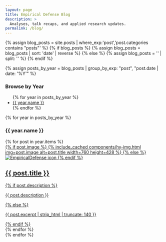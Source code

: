 ```yaml
---
layout: page
title: Empirical Defense Blog
description: >
  Analyses, talk recaps, and applied research updates.
permalink: /blog/
---
```



{% assign blog_posts = site.posts | where_exp:'post','post.categories contains "posts"' %}
{% if blog_posts %}
  {% assign blog_posts = blog_posts | sort: 'date' | reverse %}
{% else %}
  {% assign blog_posts = '' | split: '' %}
{% endif %}

{% assign posts_by_year = blog_posts | group_by_exp: "post", "post.date | date: '%Y'" %}

<nav class="blog-archive-toc" aria-label="Blog archive">
  <h3 class="blog-archive-toc__heading">Browse by Year</h3>
  <ul>
    {% for year in posts_by_year %}
      <li><a href="#year-{{ year.name }}">{{ year.name }}</a></li>
    {% endfor %}
  </ul>
</nav>

{% for year in posts_by_year %}
### <span id="year-{{ year.name }}">{{ year.name }}</span>
<section class="blog-gallery">
  {% for post in year.items %}
  <article class="blog-card">
    <a class="blog-card__link" href="{{ post.url | relative_url }}">
      <div class="blog-card__image">
        {% if post.image %}
          {% include_cached components/hy-img.html img=post.image alt=post.title width=760 height=428 %}
        {% else %}
          <img src="{{ '/assets/img/logos/brand.png' | relative_url }}" alt="EmpiricalDefense icon" loading="lazy">
        {% endif %}
      </div>
      <div class="blog-card__body">
        <h2 class="blog-card__title">{{ post.title }}</h2>
        {% if post.description %}
          <p class="blog-card__excerpt">{{ post.description }}</p>
        {% else %}
          <p class="blog-card__excerpt">{{ post.excerpt | strip_html | truncate: 140 }}</p>
        {% endif %}
      </div>
    </a>
  </article>
  {% endfor %}
</section>
{% endfor %}
